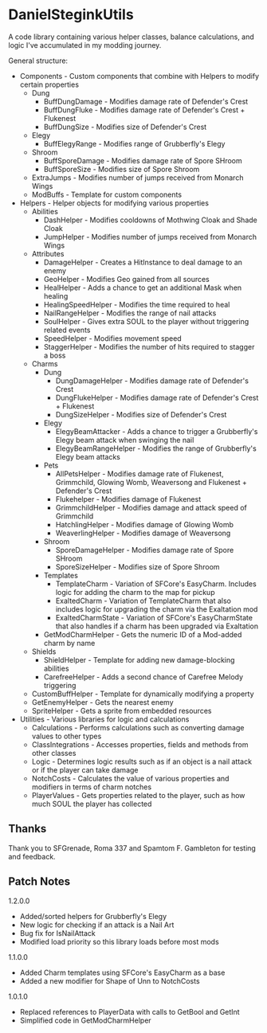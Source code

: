 # DanielSteginkUtils

A code library containing various helper classes, balance calculations, and logic I've accumulated in my modding journey.

General structure:
- Components - Custom components that combine with Helpers to modify certain properties
	- Dung
		- BuffDungDamage - Modifies damage rate of Defender's Crest
		- BuffDungFluke - Modifies damage rate of Defender's Crest + Flukenest
		- BuffDungSize - Modifies size of Defender's Crest
	- Elegy
		- BuffElegyRange - Modifies range of Grubberfly's Elegy
	- Shroom
		- BuffSporeDamage - Modifies damage rate of Spore SHroom
		- BuffSporeSize - Modifies size of Spore Shroom
	- ExtraJumps - Modifies number of jumps received from Monarch Wings
	- ModBuffs - Template for custom components
- Helpers - Helper objects for modifying various properties
	- Abilities
		- DashHelper - Modifies cooldowns of Mothwing Cloak and Shade Cloak
		- JumpHelper - Modifies number of jumps received from Monarch Wings
	- Attributes
		- DamageHelper - Creates a HitInstance to deal damage to an enemy
		- GeoHelper - Modifies Geo gained from all sources
		- HealHelper - Adds a chance to get an additional Mask when healing
		- HealingSpeedHelper - Modifies the time required to heal
		- NailRangeHelper - Modifies the range of nail attacks
		- SoulHelper - Gives extra SOUL to the player without triggering related events
		- SpeedHelper - Modifies movement speed
		- StaggerHelper - Modifies the number of hits required to stagger a boss
	- Charms
		- Dung
			- DungDamageHelper - Modifies damage rate of Defender's Crest
			- DungFlukeHelper - Modifies damage rate of Defender's Crest + Flukenest
			- DungSizeHelper - Modifies size of Defender's Crest
		- Elegy
			- ElegyBeamAttacker - Adds a chance to trigger a Grubberfly's Elegy beam attack when swinging the nail
			- ElegyBeamRangeHelper - Modifies the range of Grubberfly's Elegy beam attacks
		- Pets
			- AllPetsHelper - Modifies damage rate of Flukenest, Grimmchild, Glowing Womb, Weaversong and Flukenest + Defender's Crest
			- Flukehelper - Modifies damage of Flukenest
			- GrimmchildHelper - Modifies damage and attack speed of Grimmchild
			- HatchlingHelper - Modifies damage of Glowing Womb
			- WeaverlingHelper - Modifies damage of Weaversong
		- Shroom
			- SporeDamageHelper - Modifies damage rate of Spore SHroom
			- SporeSizeHelper - Modifies size of Spore Shroom
		- Templates
			- TemplateCharm - Variation of SFCore's EasyCharm. Includes logic for adding the charm to the map for pickup
			- ExaltedCharm - Variation of TemplateCharm that also includes logic for upgrading the charm via the Exaltation mod
			- ExaltedCharmState - Variation of SFCore's EasyCharmState that also handles if a charm has been upgraded via Exaltation
		- GetModCharmHelper - Gets the numeric ID of a Mod-added charm by name
	- Shields
		- ShieldHelper - Template for adding new damage-blocking abilities
		- CarefreeHelper - Adds a second chance of Carefree Melody triggering
	- CustomBuffHelper - Template for dynamically modifying a property
	- GetEnemyHelper - Gets the nearest enemy
	- SpriteHelper - Gets a sprite from embedded resources
- Utilities - Various libraries for logic and calculations
	- Calculations - Performs calculations such as converting damage values to other types
	- ClassIntegrations - Accesses properties, fields and methods from other classes
	- Logic - Determines logic results such as if an object is a nail attack or if the player can take damage
	- NotchCosts - Calculates the value of various properties and modifiers in terms of charm notches
	- PlayerValues - Gets properties related to the player, such as how much SOUL the player has collected

## Thanks
Thank you to SFGrenade, Roma 337 and Spamtom F. Gambleton for testing and feedback.

## Patch Notes
1.2.0.0
- Added/sorted helpers for Grubberfly's Elegy
- New logic for checking if an attack is a Nail Art
- Bug fix for IsNailAttack
- Modified load priority so this library loads before most mods

1.1.0.0
- Added Charm templates using SFCore's EasyCharm as a base
- Added a new modifier for Shape of Unn to NotchCosts

1.0.1.0
- Replaced references to PlayerData with calls to GetBool and GetInt
- Simplified code in GetModCharmHelper
